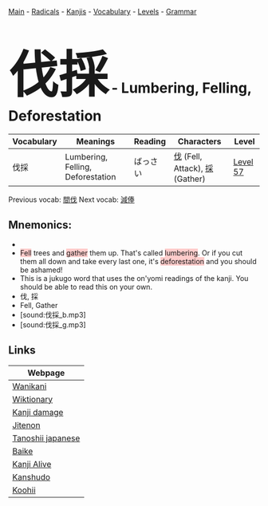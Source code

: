 <style> bigfont {font-size: 100px}</style>
[Main](../README.md) -
[Radicals](../radicals.md) -
[Kanjis](../kanjis.md) -
[Vocabulary](../vocabulary.md) -
[Levels](../levels.md) -
[Grammar](../grammar.md)
# <bigfont> 伐採</bigfont> - Lumbering, Felling, Deforestation 

| Vocabulary | Meanings | Reading | Characters | Level |
| --- | --- | --- | --- | --- |
| 伐採 | Lumbering, Felling, Deforestation | ばっさい |  [伐](../kanjis/伐.md) (Fell, Attack), [採](../kanjis/採.md) (Gather) | [Level 57](../levels/wk_level57.md) |

Previous vocab: [間伐](間伐.md) Next vocab: [減俸](減俸.md) 

## Mnemonics:

* 
* <span style="background-color:#ffcccb"> Fell</span> trees and <span style="background-color:#ffcccb"> gather</span> them up. That's called <span style="background-color:#ffcccb"> lumbering</span>. Or if you cut them all down and take every last one, it's <span style="background-color:#ffcccb"> deforestation</span> and you should be ashamed!
* This is a jukugo word that uses the on'yomi readings of the kanji. You should be able to read this on your own.
* 伐, 採
* Fell, Gather
* [sound:伐採_b.mp3]
* [sound:伐採_g.mp3]


## Links 

| Webpage |
| --- |
| [Wanikani          ](https://www.wanikani.com/kanji/伐採) |
| [Wiktionary        ](https://en.wiktionary.org/wiki/伐採) |
| [Kanji damage      ](http://www.kanjidamage.com/kanji/search?utf8=✓&q=伐採) |
| [Jitenon           ](https://jitenon.com/kanji/伐採) |
| [Tanoshii japanese ](https://www.tanoshiijapanese.com/dictionary/kanji.cfm?k=伐採) |
| [Baike             ](https://baike.baidu.com/item/伐採) |
| [Kanji Alive       ](https://app.kanjialive.com/伐採) |
| [Kanshudo          ](https://www.kanshudo.com/searchmn?q=伐採) |
| [Koohii            ](https://kanji.koohii.com/study/kanji/伐採) |
